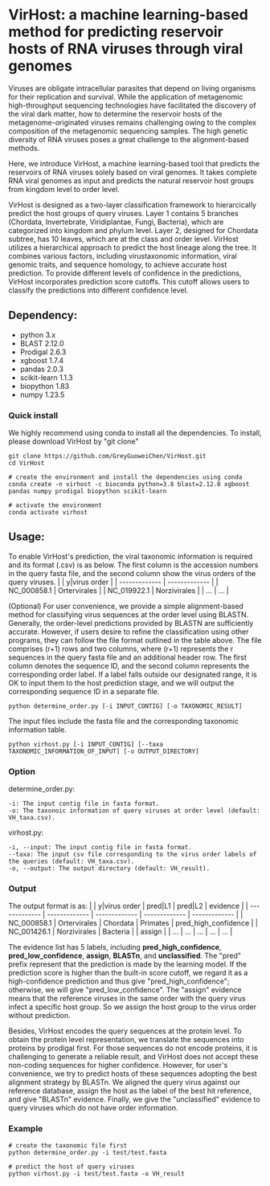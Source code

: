 # VirHost: a machine learning-based method for predicting reservoir hosts of RNA viruses through viral genomes



Viruses are obligate intracellular parasites that depend on living organisms for their replication and survival. While the application of metagenomic high-throughput sequencing technologies have facilitated the discovery of the viral dark matter, how to determine the reservoir hosts of the metagenome-originated viruses remains challenging owing to the complex composition of the metagenomic sequencing samples. The high genetic diversity of RNA viruses poses a great challenge to the alignment-based methods.

Here, we introduce VirHost, a machine learning-based tool that predicts the reservoirs of RNA viruses solely based on viral genomes. It takes complete RNA viral genomes as input and predicts the natural reservoir host groups from kingdom level to order level. 

VirHost is designed as a two-layer classification framework to hierarcically predict the host groups of query viruses. Layer 1 contains 5 branches (Chordata, Invertebrate, Viridiplantae, Fungi, Bacteria), which are categorized into kingdom and phylum level. Layer 2, designed for Chordata subtree, has 10 leaves, which are at the class and order level. VirHost utilizes a hierarchical approach to predict the host lineage along the tree. It combines various factors, including virustaxonomic information, viral genomic traits, and sequence homology, to achieve accurate host prediction. To provide different levels of confidence in the predictions, VirHost incorporates prediction score cutoffs. This cutoff allows users to classify the predictions into different confidence level.

## Dependency:
* python 3.x
* BLAST 2.12.0
* Prodigal 2.6.3
* xgboost 1.7.4
* pandas 2.0.3
* scikit-learn 1.1.3
* biopython 1.83
* numpy 1.23.5

### Quick install
We highly recommend using conda to install all the dependencies. To install, please download VirHost by "git clone"
```
git clone https://github.com/GreyGuoweiChen/VirHost.git
cd VirHost

# create the environment and install the dependencies using conda
conda create -n virhost -c bioconda python=3.8 blast=2.12.0 xgboost pandas numpy prodigal biopython scikit-learn

# activate the environment
conda activate virhost
```


## Usage:
To enable VirHost's prediction, the viral taxonomic information is required and its format (.csv) is as below. The first column is the accession numbers in the query fasta file, and the second column show the virus orders of the query viruses.
|   | y\|virus order |
| ------------- | ------------- |
| NC_000858.1 | Ortervirales  |
| NC_019922.1  | Norzivirales  |
| ...  | ...  |

(Optional) For user convenience, we provide a simple alignment-based method for classifying virus sequences at the order level using BLASTN. Generally, the order-level predictions provided by BLASTN are sufficiently accurate. However, if users desire to refine the classification using other programs, they can follow the file format outlined in the table above. The file comprises (r+1) rows and two columns, where (r+1) represents the r sequences in the query fasta file and an additional header row. The first column denotes the sequence ID, and the second column represents the corresponding order label. If a label falls outside our designated range, it is OK to input them to the host prediction stage, and we will output the corresponding sequence ID in a separate file.
```
python determine_order.py [-i INPUT_CONTIG] [-o TAXONOMIC_RESULT]
```

The input files include the fasta file and the corresponding taxonomic information table.
```
python virhost.py [-i INPUT_CONTIG] [--taxa TAXONOMIC_INFORMATION_OF_INPUT] [-o OUTPUT_DIRECTORY]
```

### Option
determine_order.py:
```
-i: The input contig file in fasta format.
-o: The taxonoic information of query viruses at order level (default: VH_taxa.csv).
```

virhost.py:
```
-i, --input: The input contig file in fasta format.
--taxa: The input csv file corresponding to the virus order labels of the queries (default: VH_taxa.csv).
-o, --output: The output directory (default: VH_result).
```

### Output
The output format is as:
|   | y\|virus order | pred\|L1 | pred\|L2 | evidence |
| ------------- | ------------- | ------------- | ------------- | ------------- |
| NC_000858.1 | Ortervirales  | Chordata | Primates | pred_high_confidence |
| NC_001426.1  | Norzivirales  | Bacteria |  | assign |
| ...  | ...  | ...  | ...  | ...  |

The evidence list has 5 labels, including **pred_high_confidence**, **pred_low_confidence**, **assign**, **BLASTn**, and **unclassified**. The "pred" prefix represent that the prediction is made by the learning model. If the prediction score is higher than the built-in score cutoff, we regard it as a high-confidence prediction and thus give "pred_high_confidence"; otherwise, we will give "pred_low_confidence". The "assign" evidence means that the reference viruses in the same order with the query virus infect a specific host group. So we assign the host group to the virus order without prediction.

Besides, VirHost encodes the query sequences at the protein level. To obtain the protein level representation, we translate the sequences into proteins by prodigal first. For those sequences do not encode proteins, it is challenging to generate a reliable result, and VirHost does not accept these non-coding sequences for higher confidence. However, for user's convenience, we try to predict hosts of these sequences adopting the best alignment strategy by BLASTn. We aligned the query virus against our reference database, assign the host as the label of the best hit reference, and give "BLASTn" evidence. Finally, we give the "unclassified" evidence to query viruses which do not have order information.




### Example
```
# create the taxonomic file first
python determine_order.py -i test/test.fasta 

# predict the host of query viruses
python virhost.py -i test/test.fasta -o VH_result
```



